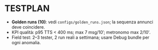 # TESTPLAN

- **Golden runs (10)**: vedi `configs/golden_runs.json`; la sequenza annunci deve coincidere.
- KPI qualità: p95 TTS < 400 ms; max 7 msg/10′; metronomo max 2/10′.
- Field test: 2–3 tester, 2 run reali a settimana; usare Debug bundle per ogni anomalia.